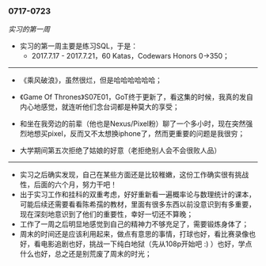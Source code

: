 ### 0717-0723

*实习的第一周*

- 实习的第一周主要是练习SQL，于是：
  - 2017.7.17 - 2017.7.21，60 Katas，Codewars Honors 0→350；

---

- 《乘风破浪》，虽然很烂，但是哈哈哈哈哈哈；
- 《Game Of Thrones》S07E01，GoT终于更新了，看这集的时候，我真的发自内心地感觉，就连听他们念台词都是种莫大的享受；

- 和坐在我旁边的前辈（他也是Nexus/Pixel粉）聊了一个多小时，现在突然强烈地想买pixel，反而又不太想换iphone了，然而更重要的问题是我很穷；
- 大学期间第五次拒绝了姑娘的好意（老拒绝别人会不会很败人品）

---

- 实习之后确实发现，自己在某些方面还是比较稚嫩，这份工作确实很有挑战性，后面的六个月，努力干吧！
- 出于实习工作和挂科的双重考虑，好好重新看一遍概率论与数理统计的课本，可能后续还需要看看陈希孺的教材，里面有很多东西以前没意识到有多重要，现在深刻地意识到了他们的重要性，幸好一切还不算晚；
- 工作了一周之后明显地感觉到自己的精神力不够充足了，需要锻炼身体了；
- 周末的时间还是应该利用起来，做点有意思的事情，打球也好，看比赛录像也好，看电影追剧也好，挑战一下纯白地狱（先从108p开始吧 :) ）也好，学点什么也好，总之还是别荒废了周末的时光；